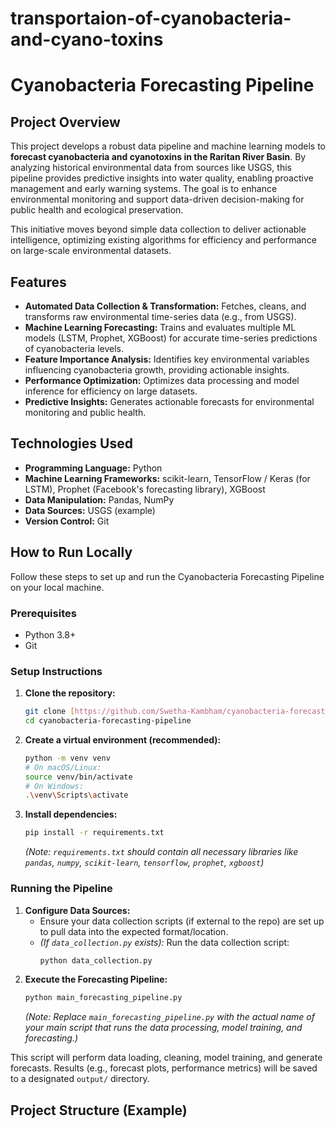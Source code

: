 # transportaion-of-cyanobacteria-and-cyano-toxins
# Cyanobacteria Forecasting Pipeline

## Project Overview

This project develops a robust data pipeline and machine learning models to **forecast cyanobacteria and cyanotoxins in the Raritan River Basin**. By analyzing historical environmental data from sources like USGS, this pipeline provides predictive insights into water quality, enabling proactive management and early warning systems. The goal is to enhance environmental monitoring and support data-driven decision-making for public health and ecological preservation.

This initiative moves beyond simple data collection to deliver actionable intelligence, optimizing existing algorithms for efficiency and performance on large-scale environmental datasets.

## Features

* **Automated Data Collection & Transformation:** Fetches, cleans, and transforms raw environmental time-series data (e.g., from USGS).
* **Machine Learning Forecasting:** Trains and evaluates multiple ML models (LSTM, Prophet, XGBoost) for accurate time-series predictions of cyanobacteria levels.
* **Feature Importance Analysis:** Identifies key environmental variables influencing cyanobacteria growth, providing actionable insights.
* **Performance Optimization:** Optimizes data processing and model inference for efficiency on large datasets.
* **Predictive Insights:** Generates actionable forecasts for environmental monitoring and public health.

## Technologies Used

* **Programming Language:** Python
* **Machine Learning Frameworks:** scikit-learn, TensorFlow / Keras (for LSTM), Prophet (Facebook's forecasting library), XGBoost
* **Data Manipulation:** Pandas, NumPy
* **Data Sources:** USGS (example)
* **Version Control:** Git

## How to Run Locally

Follow these steps to set up and run the Cyanobacteria Forecasting Pipeline on your local machine.

### Prerequisites

* Python 3.8+
* Git

### Setup Instructions

1.  **Clone the repository:**
    ```bash
    git clone [https://github.com/Swetha-Kambham/cyanobacteria-forecasting-pipeline.git](https://github.com/Swetha-Kambham/cyanobacteria-forecasting-pipeline.git)
    cd cyanobacteria-forecasting-pipeline
    ```
2.  **Create a virtual environment (recommended):**
    ```bash
    python -m venv venv
    # On macOS/Linux:
    source venv/bin/activate
    # On Windows:
    .\venv\Scripts\activate
    ```
3.  **Install dependencies:**
    ```bash
    pip install -r requirements.txt
    ```
    *(Note: `requirements.txt` should contain all necessary libraries like `pandas`, `numpy`, `scikit-learn`, `tensorflow`, `prophet`, `xgboost`)*

### Running the Pipeline

1.  **Configure Data Sources:**
    * Ensure your data collection scripts (if external to the repo) are set up to pull data into the expected format/location.
    * *(If `data_collection.py` exists):* Run the data collection script:
        ```bash
        python data_collection.py
        ```
2.  **Execute the Forecasting Pipeline:**
    ```bash
    python main_forecasting_pipeline.py
    ```
    *(Note: Replace `main_forecasting_pipeline.py` with the actual name of your main script that runs the data processing, model training, and forecasting.)*

This script will perform data loading, cleaning, model training, and generate forecasts. Results (e.g., forecast plots, performance metrics) will be saved to a designated `output/` directory.

## Project Structure (Example)
